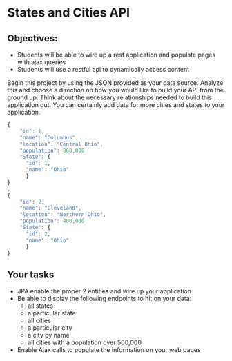 # States and Cities API

## Objectives:
- Students will be able to wire up a rest application and populate pages with ajax queries
- Students will use a restful api to dynamically access content


Begin this project by using the JSON provided as your data source. Analyze this and choose a direction on how you would like to build your API from the ground up. Think about the necessary relationships needed to build this application out. You can certainly add data for more cities and states to your application.

```javascript
{
    "id": 1,
    "name": "Columbus",
    "location": "Central Ohio",
    "population": 860,000
    "State": {
      "id": 1,
      "name": "Ohio"
      }
}
,
{
    "id": 2,
    "name": "Cleveland",
    "location": "Northern Ohio",
    "population": 400,000
    "State": {
      "id": 2,
      "name": "Ohio"
      }
}

```

## Your tasks
- JPA enable the proper 2 entities and wire up your application
- Be able to display the following endpoints to hit on your data:
	- all states
	- a particular state
	- all cities
	- a particular city
	- a city by name
	- all cities with a population over 500,000
- Enable Ajax calls to populate the information on your web pages 
